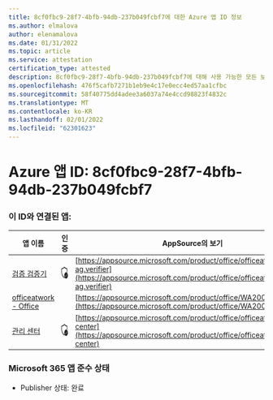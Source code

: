 ```yaml
---
title: 8cf0fbc9-28f7-4bfb-94db-237b049fcbf7에 대한 Azure 앱 ID 정보
ms.author: elmalova
author: elenamalova
ms.date: 01/31/2022
ms.topic: article
ms.service: attestation
certification_type: attested
description: 8cf0fbc9-28f7-4bfb-94db-237b049fcbf7에 대해 사용 가능한 모든 보안 및 규정 준수 정보입니다.
ms.openlocfilehash: 476f5cafb7271b1eb9e4c17e0ecc4ed57aa1cfbc
ms.sourcegitcommit: 58f40775dd4adee3a6037a74e4ccd98823f4832c
ms.translationtype: MT
ms.contentlocale: ko-KR
ms.lasthandoff: 02/01/2022
ms.locfileid: "62301623"
---
```

# <a name="azure-app-id-8cf0fbc9-28f7-4bfb-94db-237b049fcbf7"></a>Azure 앱 ID: 8cf0fbc9-28f7-4bfb-94db-237b049fcbf7


### <a name="apps-associated-with-this-id"></a>이 ID와 연결된 앱:
| **앱 이름** | **인증** | **AppSource의 보기** |
|--------------|---------------|-----------------------|
| [검증 검증기](https://docs.microsoft.com/microsoft-365-app-certification/forward/officeatwork-ag.verifier) | <img alt="Certified application badge" src="../media/certified-badge.png" height="25" width="25" /> | [https://appsource.microsoft.com/product/office/officeatwork-ag.verifier](https://appsource.microsoft.com/product/office/officeatwork-ag.verifier) |
| [officeatwork - Office](https://docs.microsoft.com/microsoft-365-app-certification/forward/WA200000133) |  | [https://appsource.microsoft.com/product/office/WA200000133](https://appsource.microsoft.com/product/office/WA200000133) |
| [관리 센터](https://docs.microsoft.com/microsoft-365-app-certification/forward/officeatwork.admin-center) | <img alt="Certified application badge" src="../media/certified-badge.png" height="25" width="25" /> | [https://appsource.microsoft.com/product/office/officeatwork.admin-center](https://appsource.microsoft.com/product/office/officeatwork.admin-center) |

### <a name="microsoft-365-app-compliance-status"></a>Microsoft 365 앱 준수 상태
- Publisher 상태: 완료
